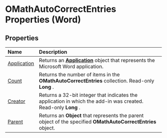 
# OMathAutoCorrectEntries Properties (Word)

## Properties



|**Name**|**Description**|
|:-----|:-----|
|[Application](52474eef-615e-ca32-22b2-0c946c43da04.md)|Returns an  **[Application](d1cf6f8f-4e88-bf01-93b4-90a83f79cb44.md)** object that represents the Microsoft Word application.|
|[Count](46d6c46e-a53e-f680-451b-4428efb7e0e8.md)|Returns the number of items in the  **OMathAutoCorrectEntries** collection. Read-only **Long** .|
|[Creator](dbc31dea-9a82-e1fd-714a-1df7f1107ec1.md)|Returns a 32-bit integer that indicates the application in which the add-in was created. Read-only  **Long** .|
|[Parent](c006b876-383f-c0ce-e2ad-cf6d23bda35b.md)|Returns an  **Object** that represents the parent object of the specified **OMathAutoCorrectEntries** object.|
